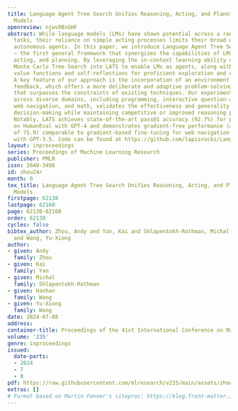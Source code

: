 ```yaml
---
title: Language Agent Tree Search Unifies Reasoning, Acting, and Planning in Language
  Models
openreview: njwv9BsGHF
abstract: While language models (LMs) have shown potential across a range of decision-making
  tasks, their reliance on simple acting processes limits their broad deployment as
  autonomous agents. In this paper, we introduce Language Agent Tree Search (LATS)
  – the first general framework that synergizes the capabilities of LMs in reasoning,
  acting, and planning. By leveraging the in-context learning ability of LMs, we integrate
  Monte Carlo Tree Search into LATS to enable LMs as agents, along with LM-powered
  value functions and self-reflections for proficient exploration and enhanced decision-making.
  A key feature of our approach is the incorporation of an environment for external
  feedback, which offers a more deliberate and adaptive problem-solving mechanism
  that surpasses the constraints of existing techniques. Our experimental evaluation
  across diverse domains, including programming, interactive question-answering (QA),
  web navigation, and math, validates the effectiveness and generality of LATS in
  decision-making while maintaining competitive or improved reasoning performance.
  Notably, LATS achieves state-of-the-art pass@1 accuracy (92.7%) for programming
  on HumanEval with GPT-4 and demonstrates gradient-free performance (average score
  of 75.9) comparable to gradient-based fine-tuning for web navigation on WebShop
  with GPT-3.5. Code can be found at https://github.com/lapisrocks/LanguageAgentTreeSearch
layout: inproceedings
series: Proceedings of Machine Learning Research
publisher: PMLR
issn: 2640-3498
id: zhou24r
month: 0
tex_title: Language Agent Tree Search Unifies Reasoning, Acting, and Planning in Language
  Models
firstpage: 62138
lastpage: 62160
page: 62138-62160
order: 62138
cycles: false
bibtex_author: Zhou, Andy and Yan, Kai and Shlapentokh-Rothman, Michal and Wang, Haohan
  and Wang, Yu-Xiong
author:
- given: Andy
  family: Zhou
- given: Kai
  family: Yan
- given: Michal
  family: Shlapentokh-Rothman
- given: Haohan
  family: Wang
- given: Yu-Xiong
  family: Wang
date: 2024-07-08
address:
container-title: Proceedings of the 41st International Conference on Machine Learning
volume: '235'
genre: inproceedings
issued:
  date-parts:
  - 2024
  - 7
  - 8
pdf: https://raw.githubusercontent.com/mlresearch/v235/main/assets/zhou24r/zhou24r.pdf
extras: []
# Format based on Martin Fenner's citeproc: https://blog.front-matter.io/posts/citeproc-yaml-for-bibliographies/
---
```

